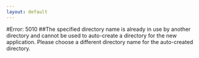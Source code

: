 ```yaml
---
layout: default
---
```


#Error: 5010
##The specified directory name is already in use by another directory and cannot be used to auto-create a directory for the new application. Please choose a different directory name for the auto-created directory.